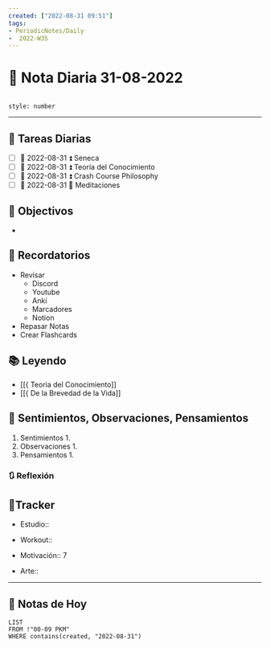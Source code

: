 ```yaml
---
created: ["2022-08-31 09:51"]
tags:
- PeriodicNotes/Daily
-  2022-W35
---
```


# 📅 Nota Diaria  31-08-2022
```toc

style: number

```

---
## 🔷 Tareas Diarias
- [ ] 📅 2022-08-31 ⏫ Seneca
- [ ] 📅 2022-08-31 ⏫ Teoría del Conocimiento
- [ ] 📅 2022-08-31 ⏫ Crash Course Philosophy
- [ ] 📅 2022-08-31 🔼 Meditaciones

## 🎯 Objectivos
- 
## 📕 Recordatorios
- Revisar
	- Discord
	- Youtube
	- Anki
	- Marcadores
	- Notion
- Repasar Notas
- Crear Flashcards

## 📚 Leyendo
- [[{ Teoria del Conocimiento]]
- [[{ De la Brevedad de la Vida]]
## 💬 Sentimientos, Observaciones, Pensamientos 
1. Sentimientos
	1. 
2. Observaciones
	1. 
3. Pensamientos
	1. 
### 🔃 Reflexión

## 🔷Tracker

- Estudio::

- Workout::

- Motivación:: 7

- Arte::
---

## 📅 Notas de Hoy
```dataview
LIST 
FROM !"00-09 PKM" 
WHERE contains(created, "2022-08-31")
```